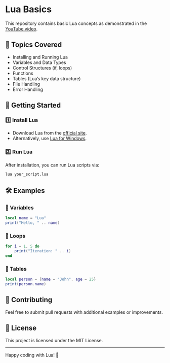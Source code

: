 # Lua Basics

This repository contains basic Lua concepts as demonstrated in the [YouTube video](https://youtu.be/zi-svfdcUc8?si=-lN7Ko-pPOWAZi5d).

## 📌 Topics Covered

- Installing and Running Lua
- Variables and Data Types
- Control Structures (if, loops)
- Functions
- Tables (Lua’s key data structure)
- File Handling
- Error Handling

## 🚀 Getting Started

### 1️⃣ Install Lua

- Download Lua from the [official site](https://www.lua.org/download.html).
- Alternatively, use [Lua for Windows](https://github.com/rjpcomputing/luaforwindows).

### 2️⃣ Run Lua

After installation, you can run Lua scripts via:
```sh
lua your_script.lua
```

## 🛠 Examples

### 📝 Variables
```lua
local name = "Lua"
print("Hello, " .. name)
```

### 🔄 Loops
```lua
for i = 1, 5 do
    print("Iteration: " .. i)
end
```

### 📌 Tables
```lua
local person = {name = "John", age = 25}
print(person.name)
```

## 🤝 Contributing
Feel free to submit pull requests with additional examples or improvements.

## 📜 License
This project is licensed under the MIT License.

---
Happy coding with Lua! 🎉
